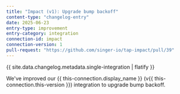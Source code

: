 ```yaml
---
title: "Impact (v1): Upgrade bump backoff"
content-type: "changelog-entry"
date: 2025-06-23
entry-type: improvement
entry-category: integration
connection-id: impact
connection-version: 1
pull-request: "https://github.com/singer-io/tap-impact/pull/39"
---
```

{{ site.data.changelog.metadata.single-integration | flatify }}

We've improved our {{ this-connection.display_name }} (v{{ this-connection.this-version }}) integration to upgrade bump backoff.